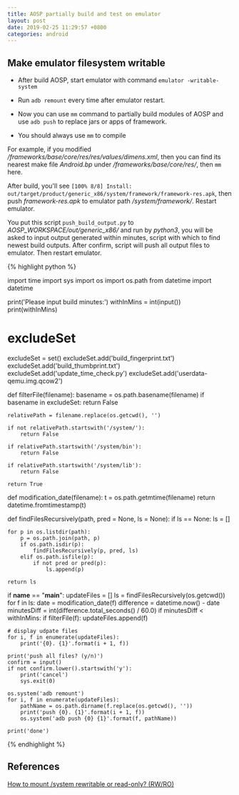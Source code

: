 ```yaml
---
title: AOSP partially build and test on emulator
layout: post
date: 2019-02-25 11:29:57 +0800
categories: android
---
```


## Make emulator filesystem writable

- After build AOSP, start emulator with command `emulator -writable-system`

- Run `adb remount` every time after emulator restart.

- Now you can use `mm` command to partially build modules of AOSP and use `adb push` to replace jars or apps of framework.

- You should always use `mm` to compile

For example, if you modified _/frameworks/base/core/res/res/values/dimens.xml_, then you can find its nearest make file _Android.bp_ under _/frameworks/base/core/res/_, then `mm` here.

After build, you'll see `[100% 8/8] Install: out/target/product/generic_x86/system/framework/framework-res.apk`, then push _framework-res.apk_ to emulator path _/system/framework/_. Restart emulator.

You put this script `push_build_output.py` to _AOSP_WORKSPACE/out/generic_x86/_ and run by _python3_, you will be asked to input output generated within minutes, script with which to find newest build outputs. After confirm, script will push all output files to emulator. Then restart emulator.

{% highlight python %}

import time
import sys
import os
import os.path
from datetime import datetime

print('Please input build minutes:')
withInMins = int(input())
print(withInMins)

# excludeSet
excludeSet = set()
excludeSet.add('build_fingerprint.txt')
excludeSet.add('build_thumbprint.txt')
excludeSet.add('update_time_check.py')
excludeSet.add('userdata-qemu.img.qcow2')

def filterFile(filename):
    basename = os.path.basename(filename)
    if basename in excludeSet:
        return False

    relativePath = filename.replace(os.getcwd(), '')

    if not relativePath.startswith('/system/'):
        return False

    if relativePath.startswith('/system/bin'):
        return False

    if relativePath.startswith('/system/lib'):
        return False

    return True

def modification_date(filename):
    t = os.path.getmtime(filename)
    return datetime.fromtimestamp(t)

def findFilesRecursively(path, pred = None, ls = None):
    if ls == None:
        ls = []

    for p in os.listdir(path):
        p = os.path.join(path, p)
        if os.path.isdir(p):
            findFilesRecursively(p, pred, ls)
        elif os.path.isfile(p):
            if not pred or pred(p):
                ls.append(p)

    return ls

if __name__ == "__main__":
    updateFiles = []
    ls = findFilesRecursively(os.getcwd())
    for f in ls:
        date = modification_date(f)
        difference = datetime.now() - date
        minutesDiff = int(difference.total_seconds() / 60.0)
        if minutesDiff < withInMins:
            if filterFile(f):
                updateFiles.append(f)

    # display udpate files
    for i, f in enumerate(updateFiles):
        print('{0}. {1}'.format(i + 1, f))

    print('push all files? (y/n)')
    confirm = input()
    if not confirm.lower().startswith('y'):
        print('cancel')
        sys.exit(0)

    os.system('adb remount')
    for i, f in enumerate(updateFiles):
        pathName = os.path.dirname(f.replace(os.getcwd(), ''))
        print('push {0}. {1}'.format(i + 1, f))
        os.system('adb push {0} {1}'.format(f, pathName))

    print('done')

{% endhighlight %}

## References

[How to mount /system rewritable or read-only? (RW/RO)](https://android.stackexchange.com/questions/110927/how-to-mount-system-rewritable-or-read-only-rw-ro)
